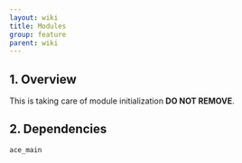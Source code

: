 ```yaml
---
layout: wiki
title: Modules
group: feature
parent: wiki
---
```


## 1. Overview

This is taking care of module initialization **DO NOT REMOVE**.

## 2. Dependencies

`ace_main`
